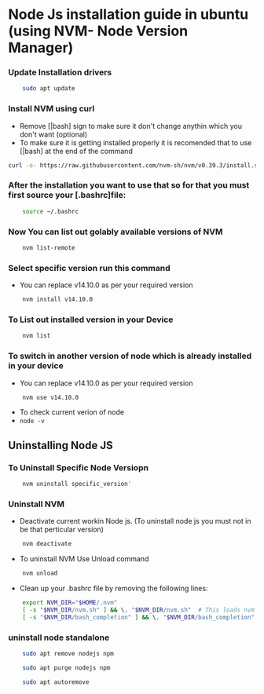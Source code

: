 # Node Js installation guide in ubuntu (using NVM- Node Version Manager)

### Update Installation drivers 
```bash 
    sudo apt update
```
### Install NVM using curl
- Remove [|bash] sign to make sure it don't change anythin which you don't want (optional)
- To make sure it is getting installed properly it is recomended that to use [|bash] at the end of the command
```bash 
curl -o- https://raw.githubusercontent.com/nvm-sh/nvm/v0.39.3/install.sh | bash
```

### After the installation you want to use that so for that you must first source your [.bashrc]file:
```bash
    source ~/.bashrc
```

### Now You can list out golably available versions of NVM 
```bash
    nvm list-remote
```

### Select specific version run this command
- You can replace v14.10.0 as per your required version
```bash
    nvm install v14.10.0
```

### To List out installed version in your Device
```bash
    nvm list
``` 

### To switch in another version of node which is already installed in your device
- You can replace v14.10.0 as per your required version
```bash
    nvm use v14.10.0
```
- To check current verion of node
- ``` node -v ```


## Uninstalling Node JS
### To Uninstall Specific Node Versiopn
```bash 
    nvm uninstall specific_version'
```

### Uninstall NVM 
- Deactivate current workin Node js. (To uninstall node js you must not in be that perticular version)
```bash 
    nvm deactivate 
```
- To uninstall NVM Use Unload command
```bash 
    nvm unload
```
- Clean up your .bashrc file by removing the following lines:
```bash
    export NVM_DIR="$HOME/.nvm"
    [ -s "$NVM_DIR/nvm.sh" ] && \. "$NVM_DIR/nvm.sh"  # This loads nvm
    [ -s "$NVM_DIR/bash_completion" ] && \. "$NVM_DIR/bash_completion"  # This loads nvm
```

### uninstall node standalone 
```bash 
    sudo apt remove nodejs npm
```
```bash 
    sudo apt purge nodejs npm
```
```bash
    sudo apt autoremove
```